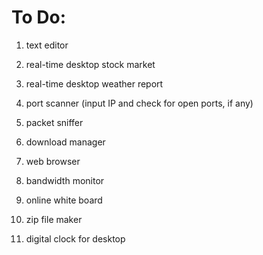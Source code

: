 # To Do:

1. text editor

2. real-time desktop stock market

3. real-time desktop weather report

4. port scanner (input IP and check for open ports, if any)

5. packet sniffer

6. download manager

7. web browser

8. bandwidth monitor

9. online white board

10. zip file maker

11. digital clock for desktop
